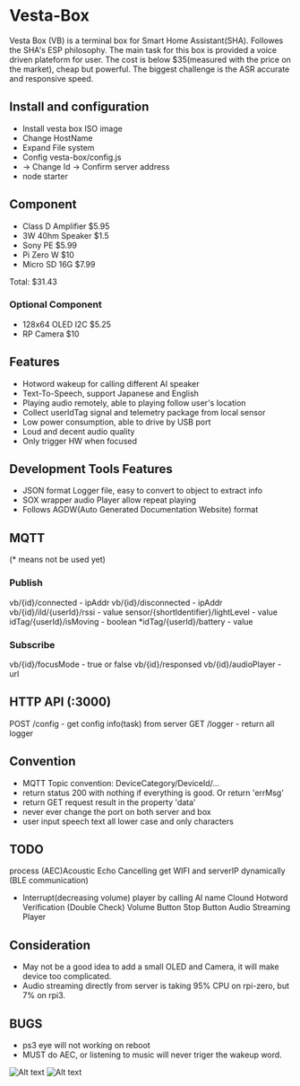 # Vesta-Box
Vesta Box (VB) is a terminal box for Smart Home Assistant(SHA). Followes the SHA's ESP philosophy.
The main task for this box is provided a voice driven plateform for user.
The cost is below $35(measured with the price on the market), cheap but powerful.
The biggest challenge is the ASR accurate and responsive speed.

## Install and configuration
* Install vesta box ISO image
* Change HostName
* Expand File system
* Config vesta-box/config.js
*   -> Change Id
    -> Confirm server address
* node starter

## Component
* Class D Amplifier $5.95
* 3W 40hm Speaker   $1.5
* Sony PE           $5.99
* Pi Zero W         $10
* Micro SD 16G      $7.99

Total:              $31.43
### Optional Component
* 128x64 OLED I2C   $5.25
* RP Camera         $10

## Features
* Hotword wakeup for calling different AI speaker
* Text-To-Speech, support Japanese and English
* Playing audio remotely, able to playing follow user's location
* Collect userIdTag signal and telemetry package from local sensor
* Low power consumption, able to drive by USB port
* Loud and decent audio quality
* Only trigger HW when focused

## Development Tools Features
* JSON format Logger file, easy to convert to object to extract info
* SOX wrapper audio Player allow repeat playing
* Follows AGDW(Auto Generated Documentation Website) format

## MQTT
(* means not be used yet)
### Publish
vb/{id}/connected  - ipAddr
vb/{id}/disconnected   - ipAddr
vb/{id}/ild/{userId}/rssi  - value
sensor/{shortIdentifier}/lightLevel  - value
idTag/{userId}/isMoving - boolean
*idTag/{userId}/battery - value

### Subscribe
vb/{id}/focusMode - true or false
vb/{id}/responsed
vb/{id}/audioPlayer - url

## HTTP API (:3000)
POST /config     - get config info(task) from server
GET  /logger   - return all logger

## Convention
* MQTT Topic convention: DeviceCategory/DeviceId/...
* return status 200 with nothing if everything is good. Or return 'errMsg'
* return GET request result in the property 'data'
* never ever change the port on both server and box
* user input speech text all lower case and only characters

## TODO
process (AEC)Acoustic Echo Cancelling
get WIFI and serverIP dynamically (BLE communication)
* Interrupt(decreasing volume) player by calling AI name
Clound Hotword Verification (Double Check)
Volume Button
Stop Button
Audio Streaming Player

## Consideration
* May not be a good idea to add a small OLED and Camera, it will make device too complicated.
* Audio streaming directly from server is taking 95% CPU on rpi-zero, but 7% on rpi3.

## BUGS
* ps3 eye will not working on reboot
* MUST do AEC, or listening to music will never triger the wakeup word.

![Alt text](http://imlewis.com/sha/v1.jpg?raw=true "Title")
![Alt text](http://imlewis.com/sha/v2.jpg?raw=true "Title")
